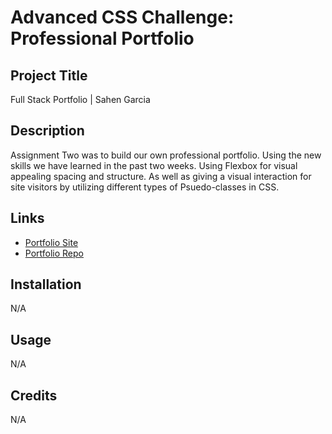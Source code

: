 # Advanced CSS Challenge: Professional Portfolio

## Project Title

Full Stack Portfolio | Sahen Garcia

## Description

Assignment Two was to build our own professional portfolio. Using the new skills we have learned in the past two weeks. Using Flexbox for visual appealing spacing and structure. As well as giving a visual interaction for site visitors by utilizing different types of Psuedo-classes in CSS.

## Links

- [Portfolio Site](https://imjustsahen.github.io/AS2-Portfolio)
- [Portfolio Repo](https://github.com/imjustSahen/AS2-Portfolio)

## Installation

N/A

## Usage

N/A

## Credits

N/A
